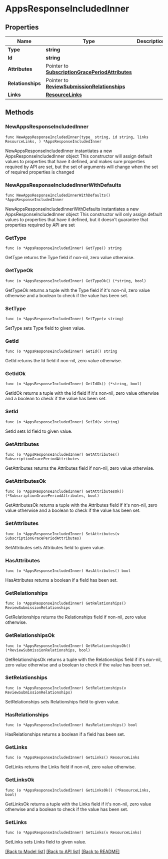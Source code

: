 # AppsResponseIncludedInner

## Properties

Name | Type | Description | Notes
------------ | ------------- | ------------- | -------------
**Type** | **string** |  | 
**Id** | **string** |  | 
**Attributes** | Pointer to [**SubscriptionGracePeriodAttributes**](SubscriptionGracePeriodAttributes.md) |  | [optional] 
**Relationships** | Pointer to [**ReviewSubmissionRelationships**](ReviewSubmissionRelationships.md) |  | [optional] 
**Links** | [**ResourceLinks**](ResourceLinks.md) |  | 

## Methods

### NewAppsResponseIncludedInner

`func NewAppsResponseIncludedInner(type_ string, id string, links ResourceLinks, ) *AppsResponseIncludedInner`

NewAppsResponseIncludedInner instantiates a new AppsResponseIncludedInner object
This constructor will assign default values to properties that have it defined,
and makes sure properties required by API are set, but the set of arguments
will change when the set of required properties is changed

### NewAppsResponseIncludedInnerWithDefaults

`func NewAppsResponseIncludedInnerWithDefaults() *AppsResponseIncludedInner`

NewAppsResponseIncludedInnerWithDefaults instantiates a new AppsResponseIncludedInner object
This constructor will only assign default values to properties that have it defined,
but it doesn't guarantee that properties required by API are set

### GetType

`func (o *AppsResponseIncludedInner) GetType() string`

GetType returns the Type field if non-nil, zero value otherwise.

### GetTypeOk

`func (o *AppsResponseIncludedInner) GetTypeOk() (*string, bool)`

GetTypeOk returns a tuple with the Type field if it's non-nil, zero value otherwise
and a boolean to check if the value has been set.

### SetType

`func (o *AppsResponseIncludedInner) SetType(v string)`

SetType sets Type field to given value.


### GetId

`func (o *AppsResponseIncludedInner) GetId() string`

GetId returns the Id field if non-nil, zero value otherwise.

### GetIdOk

`func (o *AppsResponseIncludedInner) GetIdOk() (*string, bool)`

GetIdOk returns a tuple with the Id field if it's non-nil, zero value otherwise
and a boolean to check if the value has been set.

### SetId

`func (o *AppsResponseIncludedInner) SetId(v string)`

SetId sets Id field to given value.


### GetAttributes

`func (o *AppsResponseIncludedInner) GetAttributes() SubscriptionGracePeriodAttributes`

GetAttributes returns the Attributes field if non-nil, zero value otherwise.

### GetAttributesOk

`func (o *AppsResponseIncludedInner) GetAttributesOk() (*SubscriptionGracePeriodAttributes, bool)`

GetAttributesOk returns a tuple with the Attributes field if it's non-nil, zero value otherwise
and a boolean to check if the value has been set.

### SetAttributes

`func (o *AppsResponseIncludedInner) SetAttributes(v SubscriptionGracePeriodAttributes)`

SetAttributes sets Attributes field to given value.

### HasAttributes

`func (o *AppsResponseIncludedInner) HasAttributes() bool`

HasAttributes returns a boolean if a field has been set.

### GetRelationships

`func (o *AppsResponseIncludedInner) GetRelationships() ReviewSubmissionRelationships`

GetRelationships returns the Relationships field if non-nil, zero value otherwise.

### GetRelationshipsOk

`func (o *AppsResponseIncludedInner) GetRelationshipsOk() (*ReviewSubmissionRelationships, bool)`

GetRelationshipsOk returns a tuple with the Relationships field if it's non-nil, zero value otherwise
and a boolean to check if the value has been set.

### SetRelationships

`func (o *AppsResponseIncludedInner) SetRelationships(v ReviewSubmissionRelationships)`

SetRelationships sets Relationships field to given value.

### HasRelationships

`func (o *AppsResponseIncludedInner) HasRelationships() bool`

HasRelationships returns a boolean if a field has been set.

### GetLinks

`func (o *AppsResponseIncludedInner) GetLinks() ResourceLinks`

GetLinks returns the Links field if non-nil, zero value otherwise.

### GetLinksOk

`func (o *AppsResponseIncludedInner) GetLinksOk() (*ResourceLinks, bool)`

GetLinksOk returns a tuple with the Links field if it's non-nil, zero value otherwise
and a boolean to check if the value has been set.

### SetLinks

`func (o *AppsResponseIncludedInner) SetLinks(v ResourceLinks)`

SetLinks sets Links field to given value.



[[Back to Model list]](../README.md#documentation-for-models) [[Back to API list]](../README.md#documentation-for-api-endpoints) [[Back to README]](../README.md)



